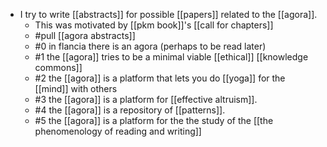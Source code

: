 - I try to write [[abstracts]] for possible [[papers]] related to the [[agora]].
	- This was motivated by [[pkm book]]'s [[call for chapters]]
	- #pull [[agora abstracts]]
	- #0 in flancia there is an agora (perhaps to be read later)
	- #1 the [[agora]] tries to be a minimal viable [[ethical]] [[knowledge commons]]
	- #2 the [[agora]] is a platform that lets you do [[yoga]] for the [[mind]] with others
	- #3 the [[agora]] is a platform for [[effective altruism]].
	- #4 the [[agora]] is a repository of [[patterns]].
	- #5 the [[agora]] is a platform for the the study of the [[the phenomenology of reading and writing]]
